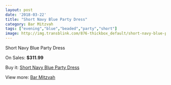 ```yaml
---
layout: post
date: '2018-03-22'
title: "Short Navy Blue Party Dress"
category: Bar Mitzvah
tags: ["evening","blue","beaded","party","short"]
image: http://img.transblink.com/876-thickbox_default/short-navy-blue-party-dress.jpg
---
```

Short Navy Blue Party Dress

On Sales: **$311.99**
<a href="https://www.transblink.com/en/bar-mitzvah/253-short-navy-blue-party-dress.html"><amp-img layout="responsive" width="600" height="600" src="//img.transblink.com/876-thickbox_default/short-navy-blue-party-dress.jpg" alt="Short Navy Blue Party Dress 0" /></a>
<a href="https://www.transblink.com/en/bar-mitzvah/253-short-navy-blue-party-dress.html"><amp-img layout="responsive" width="600" height="600" src="//img.transblink.com/879-thickbox_default/short-navy-blue-party-dress.jpg" alt="Short Navy Blue Party Dress 1" /></a>
<a href="https://www.transblink.com/en/bar-mitzvah/253-short-navy-blue-party-dress.html"><amp-img layout="responsive" width="600" height="600" src="//img.transblink.com/878-thickbox_default/short-navy-blue-party-dress.jpg" alt="Short Navy Blue Party Dress 2" /></a>
<a href="https://www.transblink.com/en/bar-mitzvah/253-short-navy-blue-party-dress.html"><amp-img layout="responsive" width="600" height="600" src="//img.transblink.com/877-thickbox_default/short-navy-blue-party-dress.jpg" alt="Short Navy Blue Party Dress 3" /></a>

Buy it: [Short Navy Blue Party Dress](https://www.transblink.com/en/bar-mitzvah/253-short-navy-blue-party-dress.html "Short Navy Blue Party Dress")

View more: [Bar Mitzvah](https://www.transblink.com/en/2-bar-mitzvah "Bar Mitzvah")
